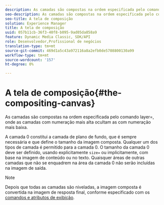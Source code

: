 ```yaml
---
description: As camadas são compostas na ordem especificada pelo comando layer=, onde as camadas com numeração mais alta ocultam as com numeração mais baixa.
seo-description: As camadas são compostas na ordem especificada pelo comando layer=, onde as camadas com numeração mais alta ocultam as com numeração mais baixa.
seo-title: A tela de composição
solution: Experience Manager
title: A tela de composição
uuid: 057b11cb-36f3-40f8-b095-9ad05da858a9
feature: Dynamic Media Classic, SDK/API
role: Desenvolvedor,Profissional de negócios
translation-type: tm+mt
source-git-commit: 469d1a5c43a972116a8a2efb0de5708800130a99
workflow-type: tm+mt
source-wordcount: '157'
ht-degree: 0%

---
```



# A tela de composição{#the-compositing-canvas}

As camadas são compostas na ordem especificada pelo comando layer=, onde as camadas com numeração mais alta ocultam as com numeração mais baixa.

A camada 0 constitui a camada de plano de fundo, que é sempre necessária e que define o tamanho da imagem composta. Qualquer um dos tipos de camada é permitido para a camada 0. O tamanho da camada 0 deve ser definido, usando explicitamente `size=` ou implicitamente, com base na imagem de conteúdo ou no texto. Quaisquer áreas de outras camadas que não se enquadrem na área da camada 0 não serão incluídas na imagem de saída.

>[!NOTE]
>
>Depois que todas as camadas são niveladas, a imagem composta é convertida na imagem de resposta final, conforme especificado com os [comandos e atributos de exibição](../../../../../../is-api/http-ref/image-serving-api-ref/c-http-protocol-reference/c-syntax-and-features/c-command-overview/r-view-commands-and-attributes.md#reference-8b3d637d080a47a4ba669a7f0de2ba90).

